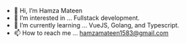 - 👋 Hi, I’m Hamza Mateen
- 👀 I’m interested in ... Fullstack development.
- 🌱 I’m currently learning ... VueJS, Golang, and Typescript.
- 📫 How to reach me ... hamzamateen1583@gmail.com

<!---
hamzam765/hamzam765 is a ✨ special ✨ repository because its `README.md` (this file) appears on your GitHub profile.
You can click the Preview link to take a look at your changes.
--->
